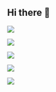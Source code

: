 ## Hi there 👋

<!--
**Vidish-Bijalwan/Vidish-Bijalwan** is a ✨ _special_ ✨ repository because its `README.md` (this file) appears on your GitHub profile.

Here are some ideas to get you started:

- 🔭 I’m currently working on ...
- 🌱 I’m currently learning ...
- 👯 I’m looking to collaborate on ...
- 🤔 I’m looking for help with ...
- 💬 Ask me about ...
- 📫 How to reach me: ...
- 😄 Pronouns: ...
- ⚡ Fun fact: ...
-->

![](https://komarev.com/ghpvc/?username=Vidish-Bijalwan)

![](https://komarev.com/ghpvc/?username=Vidish-Bijalwan&color=green)

![](https://komarev.com/ghpvc/?username=Vidish-Bijalwan&color=dc143c)

![](https://komarev.com/ghpvc/?username=Vidish-Bijalwan&style=flat-square)

![](https://komarev.com/ghpvc/?username=Vidish-Bijalwan&label=Watcher's)
